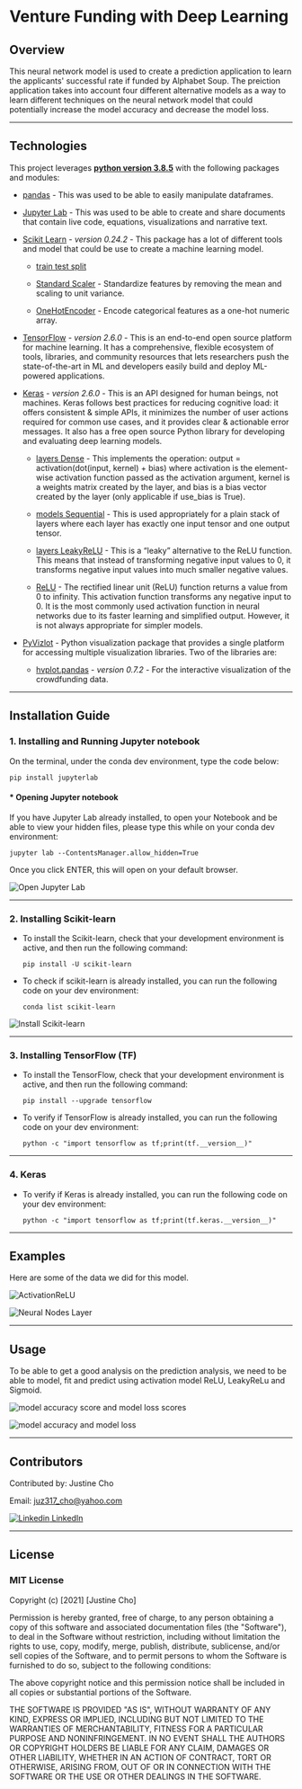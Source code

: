 # **Venture Funding with Deep Learning**

## Overview

This neural network model is used to create a prediction application to learn the applicants' successful rate if funded by Alphabet Soup. The preiction application takes into account four different alternative models as a way to learn different techniques on the neural network model that could potentially increase the model accuracy and decrease the model loss.

---

## Technologies

This project leverages **[python version 3.8.5](https://www.python.org/downloads/)** with the following packages and modules:

* [pandas](https://pandas.pydata.org/docs/) - This was used to be able to easily manipulate dataframes.

* [Jupyter Lab](https://jupyterlab.readthedocs.io/en/stable/) - This was used to be able to create and share documents that contain live code, equations, visualizations and narrative text.

* [Scikit Learn](https://scikit-learn.org/stable/) - *version 0.24.2* - This package has a lot of different tools and model that could be use to create a machine learning model.

    * [train test split](https://scikit-learn.org/stable/modules/generated/sklearn.model_selection.train_test_split.html) 

    *  [Standard Scaler](https://scikit-learn.org/stable/modules/generated/sklearn.preprocessing.StandardScaler.html) - Standardize features by removing the mean and scaling to unit variance.

    * [OneHotEncoder](https://scikit-learn.org/stable/modules/generated/sklearn.preprocessing.OneHotEncoder.html) - Encode categorical features as a one-hot numeric array.

* [TensorFlow](https://www.tensorflow.org/) - *version 2.6.0* - This is an end-to-end open source platform for machine learning. It has a comprehensive, flexible ecosystem of tools, libraries, and community resources that lets researchers push the state-of-the-art in ML and developers easily build and deploy ML-powered applications.

* [Keras](https://keras.io/) - *version 2.6.0* - This is an API designed for human beings, not machines. Keras follows best practices for reducing cognitive load: it offers consistent & simple APIs, it minimizes the number of user actions required for common use cases, and it provides clear & actionable error messages. It also has a free open source Python library for developing and evaluating deep learning models.

     *  [layers Dense](https://www.tensorflow.org/api_docs/python/tf/keras/layers/Dense) - This implements the operation: output = activation(dot(input, kernel) + bias) where activation is the element-wise activation function passed as the activation argument, kernel is a weights matrix created by the layer, and bias is a bias vector created by the layer (only applicable if use_bias is True).

     * [models Sequential](https://keras.io/guides/sequential_model/) - This is used appropriately for a plain stack of layers where each layer has exactly one input tensor and one output tensor.

     * [layers LeakyReLU](https://www.tensorflow.org/api_docs/python/tf/keras/layers/LeakyReLU) - This is a “leaky” alternative to the ReLU function. This means that instead of transforming negative input values to 0, it transforms negative input values into much smaller negative values.

     * [ReLU](https://keras.io/api/layers/activations/) - The rectified linear unit (ReLU) function returns a value from 0 to infinity. This activation function transforms any negative input to 0. It is the most commonly used activation function in neural networks due to its faster learning and simplified output. However, it is not always appropriate for simpler models.

* [PyVizlot](https://pyviz.org/) -  Python visualization package that provides a single platform for accessing multiple visualization libraries. Two of the libraries are:

  * [hvplot.pandas](https://hvplot.holoviz.org/user_guide/Introduction.html) - *version 0.7.2* - For the interactive visualization of the crowdfunding data.


 
---
## Installation Guide


### 1. Installing and Running Jupyter notebook

On the terminal, under the conda dev environment, type the code below:

`pip install jupyterlab`

#### * Opening Jupyter notebook

If you have Jupyter Lab already installed, to open your Notebook and be able to view your hidden files, please type this while on your conda dev environment:

`jupyter lab --ContentsManager.allow_hidden=True` 

Once you click ENTER, this will open on your default browser.

![Open Jupyter Lab](./Images/open_jupyter_lab_with_hidden_files.jpeg)

---

### 2. Installing Scikit-learn
- To install the Scikit-learn, check that your development environment is active, and then run the following command:

    `pip install -U scikit-learn`

- To check if scikit-learn is already installed, you can run the following code on your dev environment:

    `conda list scikit-learn`

![Install Scikit-learn](./Images/install_scikit_learn.jpeg)   

---

### 3. Installing TensorFlow (TF) 
- To install the TensorFlow, check that your development environment is active, and then run the following command:

    `pip install --upgrade tensorflow`

- To verify if TensorFlow is already installed, you can run the following code on your dev environment:

    `python -c "import tensorflow as tf;print(tf.__version__)"`

---

### 4. Keras

- To verify if Keras is already installed, you can run the following code on your dev environment:

    `python -c "import tensorflow as tf;print(tf.keras.__version__)"`


---
## Examples

Here are some of the data we did for this model.

![ActivationReLU](./Images/activation_relu.png)   

![Neural Nodes Layer](./Images/neural_nodes_layer.png)   

---

## Usage

To be able to get a good analysis on the prediction analysis, we need to be able to model, fit and predict using activation model ReLU, LeakyReLu and Sigmoid. 

![model accuracy score and model loss scores ](./Images/accuracy_loss_scores.png)

![model accuracy and model loss](./Images/modelaccuracy_loss_plot.png)

---

## Contributors

Contributed by: Justine Cho

Email: juz317_cho@yahoo.com

[![Linkedin](https://i.stack.imgur.com/gVE0j.png) LinkedIn](https://www.linkedin.com/in/justinecho)

---

## License

### **MIT License**

Copyright (c) [2021] [Justine Cho]

Permission is hereby granted, free of charge, to any person obtaining a copy
of this software and associated documentation files (the "Software"), to deal
in the Software without restriction, including without limitation the rights
to use, copy, modify, merge, publish, distribute, sublicense, and/or sell
copies of the Software, and to permit persons to whom the Software is
furnished to do so, subject to the following conditions:

The above copyright notice and this permission notice shall be included in all
copies or substantial portions of the Software.

THE SOFTWARE IS PROVIDED "AS IS", WITHOUT WARRANTY OF ANY KIND, EXPRESS OR
IMPLIED, INCLUDING BUT NOT LIMITED TO THE WARRANTIES OF MERCHANTABILITY,
FITNESS FOR A PARTICULAR PURPOSE AND NONINFRINGEMENT. IN NO EVENT SHALL THE
AUTHORS OR COPYRIGHT HOLDERS BE LIABLE FOR ANY CLAIM, DAMAGES OR OTHER
LIABILITY, WHETHER IN AN ACTION OF CONTRACT, TORT OR OTHERWISE, ARISING FROM,
OUT OF OR IN CONNECTION WITH THE SOFTWARE OR THE USE OR OTHER DEALINGS IN THE
SOFTWARE.
